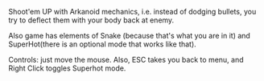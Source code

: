 Shoot'em UP with Arkanoid mechanics, i.e. instead of dodging bullets, you try to deflect them with your body back at enemy.

Also game has elements of Snake (because that's what you are in it) and SuperHot(there is an optional mode that works like that).

Controls: just move the mouse. Also, ESC takes you back to menu, and Right Click toggles Superhot mode.